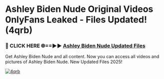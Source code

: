 # Ashley Biden Nude Original Videos 0nlyFans Leaked - Files Updated! (4qrb)

<h3>🔴 CLICK HERE 🌐==►► <a href="https://tinyurl.com/yc6ubb5a" rel="nofollow">Ashley Biden Nude Updated Files</a></h3>

Get Ashley Biden Nude and all content. Now you can access all videos and pictures of Ashley Biden Nude. New Updated Files 2025!

[![4qrb](https://i.imgur.com/7eu0CRL.gif)](https://tinyurl.com/yc6ubb5a)

